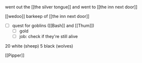 went out the [[the silver tongue]] and went to [[the inn next door]] 

[[wedoo]] barkeep of [[the inn next door]]
- [ ] quest for goblins ([[Bash]] and [[Thum]])
	- [ ] gold
	- [ ] job: check if they're still alive

20 white (sheep)
5 black (wolves)


[[Pipper]]